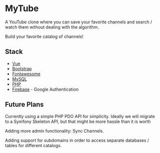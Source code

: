 # MyTube

A YouTube clone where you can save your favorite channels and search / watch them without dealing with the algorithm.

Build your favorite catalog of channels!


## Stack

  - [Vue](https://vuejs.org/)
  - [Bootstrap](https://getbootstrap.com/)
  - [Fontawesome](https://fontawesome.com/)
  - [MySQL](https://www.mysql.com/)
  - [PHP](https://www.php.net/)
  - [Firebase](https://firebase.google.com/) - Google Authentication


## Future Plans

Currently using a simple PHP PDO API for simplicity. Ideally we will migrate to a Symfony Skeleton API, but that might be more hassle than it is worth

Adding more admin functionality: Sync Channels.

Adding support for subdomains in order to access separate databases / tables for different catalogs.
